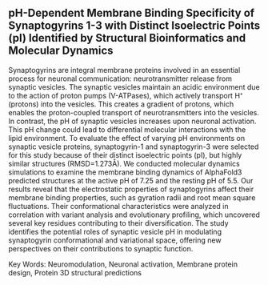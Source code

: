 ## pH-Dependent Membrane Binding Specificity of Synaptogyrins 1-3 with Distinct Isoelectric Points (pI) Identified by Structural Bioinformatics and Molecular Dynamics

Synaptogyrins are integral membrane proteins involved in an essential process for neuronal communication: neurotransmitter release from synaptic vesicles. The synaptic vesicles maintain an acidic environment due to the action of proton pumps (V-ATPases), which actively transport H⁺ (protons) into the vesicles. This creates a gradient of protons, which enables the proton-coupled transport of neurotransmitters into the vesicles. In contrast, the pH of synaptic vesicles increases upon neuronal activation. This pH change could lead to differential molecular interactions with the lipid environment. To evaluate the effect of varying pH environments on synaptic vesicle proteins, synaptogyrin-1 and synaptogyrin-3 were selected for this study because of their distinct isoelectric points (pI), but highly similar structures (RMSD=1.273Å). We conducted molecular dynamics simulations to examine the membrane binding dynamics of AlphaFold3 predicted structures at the active pH of 7.25 and the resting pH of 5.5. Our results reveal that the electrostatic properties of synaptogyrins affect their membrane binding properties, such as gyration radii and root mean square fluctuations. Their conformational characteristics were analyzed in correlation with variant analysis and evolutionary profiling, which uncovered several key residues contributing to their diversification. The study identifies the potential roles of synaptic vesicle pH in modulating synaptogyrin conformational and variational space, offering new perspectives on their contributions to synaptic function.

Key Words: Neuromodulation, Neuronal activation, Membrane protein design, Protein 3D structural predictions

